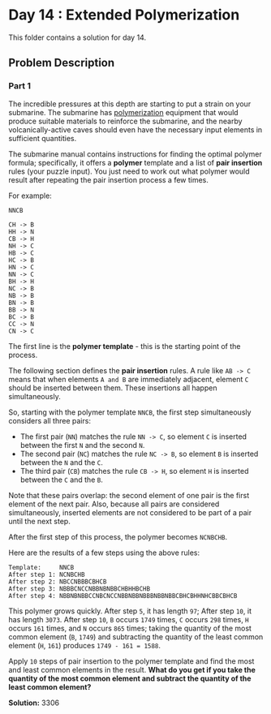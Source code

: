# Day 14 : Extended Polymerization

This folder contains a solution for day 14.

## Problem Description

### Part 1

The incredible pressures at this depth are starting to put a strain on your submarine. The submarine has [polymerization](https://en.wikipedia.org/wiki/Polymerization) equipment that would produce suitable materials to reinforce the submarine, and the nearby volcanically-active caves should even have the necessary input elements in sufficient quantities.

The submarine manual contains instructions for finding the optimal polymer formula; specifically, it offers a **polymer** template and a list of **pair insertion** rules (your puzzle input). You just need to work out what polymer would result after repeating the pair insertion process a few times.

For example:

```
NNCB

CH -> B
HH -> N
CB -> H
NH -> C
HB -> C
HC -> B
HN -> C
NN -> C
BH -> H
NC -> B
NB -> B
BN -> B
BB -> N
BC -> B
CC -> N
CN -> C
```

The first line is the **polymer template** - this is the starting point of the process.

The following section defines the **pair insertion** rules. A rule like ```AB -> C``` means that when elements ```A and B``` are immediately adjacent, element ```C``` should be inserted between them. These insertions all happen simultaneously.

So, starting with the polymer template ```NNCB```, the first step simultaneously considers all three pairs:

  * The first pair (```NN```) matches the rule ```NN -> C```, so element ```C``` is inserted between the first ```N``` and the second ```N```.
  * The second pair (```NC```) matches the rule ```NC -> B```, so element ```B``` is inserted between the ```N``` and the ```C```.
  * The third pair (```CB```) matches the rule ```CB -> H```, so element ```H``` is inserted between the ```C``` and the ```B```.

Note that these pairs overlap: the second element of one pair is the first element of the next pair. Also, because all pairs are considered simultaneously, inserted elements are not considered to be part of a pair until the next step.

After the first step of this process, the polymer becomes ```NCNBCHB```.

Here are the results of a few steps using the above rules:

```
Template:     NNCB
After step 1: NCNBCHB
After step 2: NBCCNBBBCBHCB
After step 3: NBBBCNCCNBBNBNBBCHBHHBCHB
After step 4: NBBNBNBBCCNBCNCCNBBNBBNBBBNBBNBBCBHCBHHNHCBBCBHCB
```

This polymer grows quickly. After step ```5```, it has length ```97```; After step ```10```, it has length ```3073```. After step ```10```, ```B``` occurs ```1749``` times, ```C``` occurs ```298``` times, ```H``` occurs ```161``` times, and ```N``` occurs ```865``` times; taking the quantity of the most common element (```B```, ```1749```) and subtracting the quantity of the least common element (```H```, ```161```) produces ```1749 - 161 = 1588```.

Apply ```10``` steps of pair insertion to the polymer template and find the most and least common elements in the result. **What do you get if you take the quantity of the most common element and subtract the quantity of the least common element?**

**Solution:** 3306
